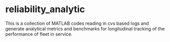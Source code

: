 # reliability_analytic
This is a collection of MATLAB codes reading in cvs based logs and generate analytical metrics and benchmarks for longitudinal tracking of the performance of fleet in service.
